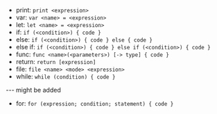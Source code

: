 - print:
    `print <expression>`
- var:
    `var <name> = <expression>`
- let:
    `let <name> = <expression>`
- if: 
    `if (<condition>) { code }`
- else:
    `if (<condition>) { code } else { code }`
- else if:
    `if (<condition>) { code } else if (<condition>) { code }`
- func:
    `func <name>(<parameters>) [-> type] { code }`
- return:
    `return [expression]`
- file:
    `file <name> <mode> <expression>`
- while: `while (condition) { code }` 
   
--- might be added
- for: `for (expression; condition; statement) { code } `